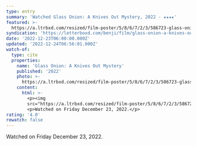 ```yaml
---
type: entry
summary: 'Watched Glass Onion: A Knives Out Mystery, 2022 - ★★★★'
featured: >-
  https://a.ltrbxd.com/resized/film-poster/5/8/6/7/2/3/586723-glass-onion-a-knives-out-mystery-0-600-0-900-crop.jpg?v=ce7ed2a83f
syndication: 'https://letterboxd.com/benji/film/glass-onion-a-knives-out-mystery/'
date: '2022-12-23T06:00:00.000Z'
updated: '2022-12-24T06:56:01.000Z'
watch-of:
  type: cite
  properties:
    name: 'Glass Onion: A Knives Out Mystery'
    published: '2022'
    photo: >-
      https://a.ltrbxd.com/resized/film-poster/5/8/6/7/2/3/586723-glass-onion-a-knives-out-mystery-0-600-0-900-crop.jpg?v=ce7ed2a83f
    content:
      html: >-
        <p><img
        src="https://a.ltrbxd.com/resized/film-poster/5/8/6/7/2/3/586723-glass-onion-a-knives-out-mystery-0-600-0-900-crop.jpg?v=ce7ed2a83f"/></p>
        <p>Watched on Friday December 23, 2022.</p>
rating: '4.0'
rewatch: false
---
```

Watched on Friday December 23, 2022.
